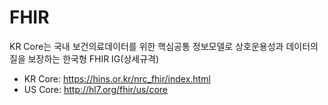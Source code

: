 # FHIR
KR Core는 국내 보건의료데이터를 위한 핵심공통 정보모델로 상호운용성과 데이터의 질을 보장하는 한국형 FHIR IG(상세규격) 


- KR Core: <https://hins.or.kr/nrc_fhir/index.html>
- US Core: <http://hl7.org/fhir/us/core>
